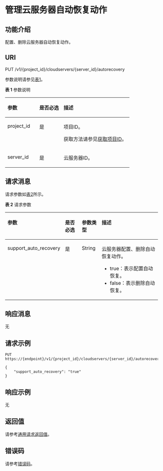 # 管理云服务器自动恢复动作<a name="ZH-CN_TOPIC_0067600284"></a>

## 功能介绍<a name="zh-cn_topic_0057973216_section42686800"></a>

配置、删除云服务器自动恢复动作。

## URI<a name="zh-cn_topic_0057972837_section48648066"></a>

PUT /v1/\{project\_id\}/cloudservers/\{server\_id\}/autorecovery

参数说明请参见[表1](#table32475667)。

**表 1**  参数说明

<a name="table32475667"></a>
<table><thead align="left"><tr id="row44937496"><th class="cellrowborder" valign="top" width="25.61%" id="mcps1.2.4.1.1"><p id="p16058544"><a name="p16058544"></a><a name="p16058544"></a>参数</p>
</th>
<th class="cellrowborder" valign="top" width="19.509999999999998%" id="mcps1.2.4.1.2"><p id="p25673664"><a name="p25673664"></a><a name="p25673664"></a>是否必选</p>
</th>
<th class="cellrowborder" valign="top" width="54.879999999999995%" id="mcps1.2.4.1.3"><p id="p66300913"><a name="p66300913"></a><a name="p66300913"></a>描述</p>
</th>
</tr>
</thead>
<tbody><tr id="row1664874"><td class="cellrowborder" valign="top" width="25.61%" headers="mcps1.2.4.1.1 "><p id="p637140"><a name="p637140"></a><a name="p637140"></a>project_id</p>
</td>
<td class="cellrowborder" valign="top" width="19.509999999999998%" headers="mcps1.2.4.1.2 "><p id="p51608407"><a name="p51608407"></a><a name="p51608407"></a>是</p>
</td>
<td class="cellrowborder" valign="top" width="54.879999999999995%" headers="mcps1.2.4.1.3 "><p id="p37593705"><a name="p37593705"></a><a name="p37593705"></a>项目ID。</p>
<p id="p1180512217438"><a name="p1180512217438"></a><a name="p1180512217438"></a>获取方法请参见<a href="获取项目ID.md">获取项目ID</a>。</p>
</td>
</tr>
<tr id="row41565035"><td class="cellrowborder" valign="top" width="25.61%" headers="mcps1.2.4.1.1 "><p id="p11324657"><a name="p11324657"></a><a name="p11324657"></a>server_id</p>
</td>
<td class="cellrowborder" valign="top" width="19.509999999999998%" headers="mcps1.2.4.1.2 "><p id="p44882061"><a name="p44882061"></a><a name="p44882061"></a>是</p>
</td>
<td class="cellrowborder" valign="top" width="54.879999999999995%" headers="mcps1.2.4.1.3 "><p id="p11568292"><a name="p11568292"></a><a name="p11568292"></a><span id="text10469105418241"><a name="text10469105418241"></a><a name="text10469105418241"></a>云服务器</span>ID。</p>
</td>
</tr>
</tbody>
</table>

## 请求消息<a name="zh-cn_topic_0057972837_section35179415"></a>

请求参数如[表2](#table10194370103926)所示。

**表 2**  请求参数

<a name="table10194370103926"></a>
<table><thead align="left"><tr id="row2464269103926"><th class="cellrowborder" valign="top" width="27.29272927292729%" id="mcps1.2.5.1.1"><p id="p65388140103926"><a name="p65388140103926"></a><a name="p65388140103926"></a>参数</p>
</th>
<th class="cellrowborder" valign="top" width="12.991299129912989%" id="mcps1.2.5.1.2"><p id="p2158837123413"><a name="p2158837123413"></a><a name="p2158837123413"></a>是否必选</p>
</th>
<th class="cellrowborder" valign="top" width="13.301330133013304%" id="mcps1.2.5.1.3"><p id="p61948020103926"><a name="p61948020103926"></a><a name="p61948020103926"></a>参数类型</p>
</th>
<th class="cellrowborder" valign="top" width="46.41464146414641%" id="mcps1.2.5.1.4"><p id="p29680796103926"><a name="p29680796103926"></a><a name="p29680796103926"></a>描述</p>
</th>
</tr>
</thead>
<tbody><tr id="row55334285103926"><td class="cellrowborder" valign="top" width="27.29272927292729%" headers="mcps1.2.5.1.1 "><p id="p52892102103926"><a name="p52892102103926"></a><a name="p52892102103926"></a>support_auto_recovery</p>
</td>
<td class="cellrowborder" valign="top" width="12.991299129912989%" headers="mcps1.2.5.1.2 "><p id="p15158337163413"><a name="p15158337163413"></a><a name="p15158337163413"></a>是</p>
</td>
<td class="cellrowborder" valign="top" width="13.301330133013304%" headers="mcps1.2.5.1.3 "><p id="p56401904103926"><a name="p56401904103926"></a><a name="p56401904103926"></a>String</p>
</td>
<td class="cellrowborder" valign="top" width="46.41464146414641%" headers="mcps1.2.5.1.4 "><p id="p4477201211456"><a name="p4477201211456"></a><a name="p4477201211456"></a><span id="text143713552245"><a name="text143713552245"></a><a name="text143713552245"></a>云服务器</span>配置、删除自动恢复动作。</p>
<a name="ul1796286911458"></a><a name="ul1796286911458"></a><ul id="ul1796286911458"><li>true：表示配置自动恢复。</li><li>false：表示删除自动恢复。</li></ul>
</td>
</tr>
</tbody>
</table>

## 响应消息<a name="section46887454104452"></a>

无

## 请求示例<a name="section23010434414"></a>

```
PUT https://{endpoint}/v1/{project_id}/cloudservers/{server_id}/autorecovery
```

```
{
    "support_auto_recovery": "true"
}
```

## 响应示例<a name="section1579918291477"></a>

无

## 返回值<a name="section38423777104228"></a>

请参考[通用请求返回值](通用请求返回值.md)。

## 错误码<a name="section85821649202813"></a>

请参考[错误码](错误码.md)。

